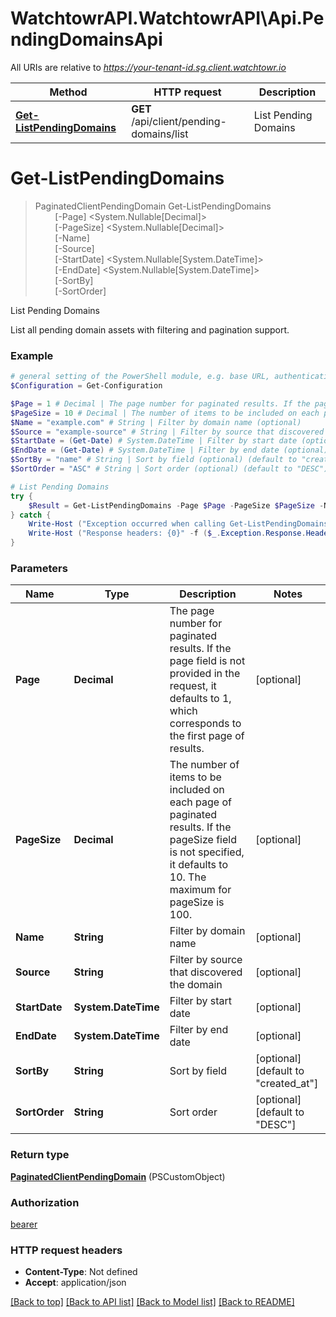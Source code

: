 # WatchtowrAPI.WatchtowrAPI\Api.PendingDomainsApi

All URIs are relative to *https://your-tenant-id.sg.client.watchtowr.io*

Method | HTTP request | Description
------------- | ------------- | -------------
[**Get-ListPendingDomains**](PendingDomainsApi.md#Get-ListPendingDomains) | **GET** /api/client/pending-domains/list | List Pending Domains


<a id="Get-ListPendingDomains"></a>
# **Get-ListPendingDomains**
> PaginatedClientPendingDomain Get-ListPendingDomains<br>
> &nbsp;&nbsp;&nbsp;&nbsp;&nbsp;&nbsp;&nbsp;&nbsp;[-Page] <System.Nullable[Decimal]><br>
> &nbsp;&nbsp;&nbsp;&nbsp;&nbsp;&nbsp;&nbsp;&nbsp;[-PageSize] <System.Nullable[Decimal]><br>
> &nbsp;&nbsp;&nbsp;&nbsp;&nbsp;&nbsp;&nbsp;&nbsp;[-Name] <String><br>
> &nbsp;&nbsp;&nbsp;&nbsp;&nbsp;&nbsp;&nbsp;&nbsp;[-Source] <String><br>
> &nbsp;&nbsp;&nbsp;&nbsp;&nbsp;&nbsp;&nbsp;&nbsp;[-StartDate] <System.Nullable[System.DateTime]><br>
> &nbsp;&nbsp;&nbsp;&nbsp;&nbsp;&nbsp;&nbsp;&nbsp;[-EndDate] <System.Nullable[System.DateTime]><br>
> &nbsp;&nbsp;&nbsp;&nbsp;&nbsp;&nbsp;&nbsp;&nbsp;[-SortBy] <String><br>
> &nbsp;&nbsp;&nbsp;&nbsp;&nbsp;&nbsp;&nbsp;&nbsp;[-SortOrder] <String><br>

List Pending Domains

List all pending domain assets with filtering and pagination support.

### Example
```powershell
# general setting of the PowerShell module, e.g. base URL, authentication, etc
$Configuration = Get-Configuration

$Page = 1 # Decimal | The page number for paginated results. If the page field is not provided in the request, it defaults to 1, which corresponds to the first page of results. (optional)
$PageSize = 10 # Decimal | The number of items to be included on each page of paginated results. If the pageSize field is not specified, it defaults to 10. The maximum for pageSize is 100. (optional)
$Name = "example.com" # String | Filter by domain name (optional)
$Source = "example-source" # String | Filter by source that discovered the domain (optional)
$StartDate = (Get-Date) # System.DateTime | Filter by start date (optional)
$EndDate = (Get-Date) # System.DateTime | Filter by end date (optional)
$SortBy = "name" # String | Sort by field (optional) (default to "created_at")
$SortOrder = "ASC" # String | Sort order (optional) (default to "DESC")

# List Pending Domains
try {
    $Result = Get-ListPendingDomains -Page $Page -PageSize $PageSize -Name $Name -Source $Source -StartDate $StartDate -EndDate $EndDate -SortBy $SortBy -SortOrder $SortOrder
} catch {
    Write-Host ("Exception occurred when calling Get-ListPendingDomains: {0}" -f ($_.ErrorDetails | ConvertFrom-Json))
    Write-Host ("Response headers: {0}" -f ($_.Exception.Response.Headers | ConvertTo-Json))
}
```

### Parameters

Name | Type | Description  | Notes
------------- | ------------- | ------------- | -------------
 **Page** | **Decimal**| The page number for paginated results. If the page field is not provided in the request, it defaults to 1, which corresponds to the first page of results. | [optional] 
 **PageSize** | **Decimal**| The number of items to be included on each page of paginated results. If the pageSize field is not specified, it defaults to 10. The maximum for pageSize is 100. | [optional] 
 **Name** | **String**| Filter by domain name | [optional] 
 **Source** | **String**| Filter by source that discovered the domain | [optional] 
 **StartDate** | **System.DateTime**| Filter by start date | [optional] 
 **EndDate** | **System.DateTime**| Filter by end date | [optional] 
 **SortBy** | **String**| Sort by field | [optional] [default to &quot;created_at&quot;]
 **SortOrder** | **String**| Sort order | [optional] [default to &quot;DESC&quot;]

### Return type

[**PaginatedClientPendingDomain**](PaginatedClientPendingDomain.md) (PSCustomObject)

### Authorization

[bearer](../README.md#bearer)

### HTTP request headers

 - **Content-Type**: Not defined
 - **Accept**: application/json

[[Back to top]](#) [[Back to API list]](../README.md#documentation-for-api-endpoints) [[Back to Model list]](../README.md#documentation-for-models) [[Back to README]](../README.md)

